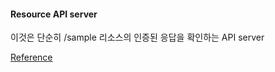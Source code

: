 #### Resource API server

이것은 단순히 /sample 리소스의 인증된 응답을 확인하는 API server

[Reference][ref]

[ref]: https://docs.spring.io/spring-security/reference/servlet/oauth2/resource-server/index.html